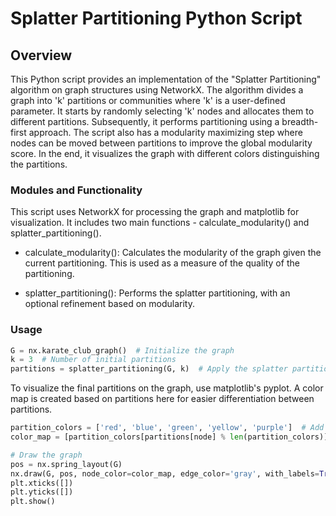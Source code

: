 # Splatter Partitioning Python Script

## Overview
This Python script provides an implementation of the "Splatter Partitioning" algorithm on graph structures using NetworkX. The algorithm divides a graph into 'k' partitions or communities where 'k' is a user-defined parameter. It starts by randomly selecting 'k' nodes and allocates them to different partitions. Subsequently, it performs partitioning using a breadth-first approach. The script also has a modularity maximizing step where nodes can be moved between partitions to improve the global modularity score. In the end, it visualizes the graph with different colors distinguishing the partitions.

### Modules and Functionality
This script uses NetworkX for processing the graph and matplotlib for visualization. It includes two main functions - calculate_modularity() and splatter_partitioning().

* calculate_modularity(): Calculates the modularity of the graph given the current partitioning. This is used as a measure of the quality of the partitioning.

* splatter_partitioning(): Performs the splatter partitioning, with an optional refinement based on modularity.

### Usage

```python
G = nx.karate_club_graph()  # Initialize the graph
k = 3  # Number of initial partitions
partitions = splatter_partitioning(G, k)  # Apply the splatter partitioning algorithm
```
To visualize the final partitions on the graph, use matplotlib's pyplot. A color map is created based on partitions here for easier differentiation between partitions.

```python
partition_colors = ['red', 'blue', 'green', 'yellow', 'purple']  # Add more colors if needed
color_map = [partition_colors[partitions[node] % len(partition_colors)] for node in G]

# Draw the graph
pos = nx.spring_layout(G)
nx.draw(G, pos, node_color=color_map, edge_color='gray', with_labels=True, node_size=100)
plt.xticks([])
plt.yticks([])
plt.show()
```